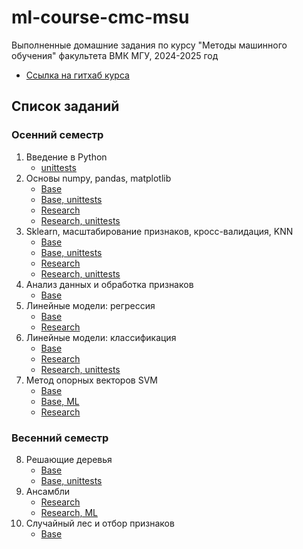 # ml-course-cmc-msu

Выполненные домашние задания по курсу "Методы машинного обучения" факультета ВМК МГУ, 2024-2025 год

 - [Ссылка на гитхаб курса](https://github.com/MSU-ML-COURSE/ML-COURSE-24-25/tree/main)


## Список заданий

### Осенний семестр
1. Введение в Python
   * [unittests](https://github.com/WhiteWhiteFoxX/ml-course-cmc-msu/tree/main/hw1_introduction_to_python)
2. Основы numpy, pandas, matplotlib
   * [Base](https://github.com/WhiteWhiteFoxX/ml-course-cmc-msu/tree/main/hw2_numpy_pandas_matplotlib/Base)
   * [Base, unittests](https://github.com/WhiteWhiteFoxX/ml-course-cmc-msu/tree/main/hw2_numpy_pandas_matplotlib/Base/unittests)
   * [Research](https://github.com/WhiteWhiteFoxX/ml-course-cmc-msu/tree/main/hw2_numpy_pandas_matplotlib/Research)
   * [Research, unittests](https://github.com/WhiteWhiteFoxX/ml-course-cmc-msu/tree/main/hw2_numpy_pandas_matplotlib/Research/unittests)
3. Sklearn, масштабирование признаков, кросс-валидация, KNN
   * [Base](https://github.com/WhiteWhiteFoxX/ml-course-cmc-msu/tree/main/hw3_sklearn_scaling_cv/Base)
   * [Base, unittests](https://github.com/WhiteWhiteFoxX/ml-course-cmc-msu/tree/main/hw3_sklearn_scaling_cv/Base/unittests)
   * [Research](https://github.com/WhiteWhiteFoxX/ml-course-cmc-msu/tree/main/hw3_sklearn_scaling_cv/Research)
   * [Research, unittests](https://github.com/WhiteWhiteFoxX/ml-course-cmc-msu/tree/main/hw3_sklearn_scaling_cv/Research/unittests)
4. Анализ данных и обработка признаков
   * [Base](https://github.com/WhiteWhiteFoxX/ml-course-cmc-msu/tree/main/hw4_data_analysis_feature_processing)
5. Линейные модели: регрессия
   * [Base](https://github.com/WhiteWhiteFoxX/ml-course-cmc-msu/tree/main/hw5_linear_models_regression/Base)
   * [Research](https://github.com/WhiteWhiteFoxX/ml-course-cmc-msu/tree/main/hw5_linear_models_regression/Research)
6. Линейные модели: классификация
   * [Base](https://github.com/WhiteWhiteFoxX/ml-course-cmc-msu/tree/main/hw6_linear_models_classification/Base)
   * [Research](https://github.com/WhiteWhiteFoxX/ml-course-cmc-msu/tree/main/hw6_linear_models_classification/Research)
   * [Research, unittests](https://github.com/WhiteWhiteFoxX/ml-course-cmc-msu/tree/main/hw6_linear_models_classification/Research/unittests)
7. Метод опорных векторов SVM
   * [Base](https://github.com/WhiteWhiteFoxX/ml-course-cmc-msu/tree/main/hw7_svm/Base)
   * [Base, ML](https://github.com/WhiteWhiteFoxX/ml-course-cmc-msu/tree/main/hw7_svm/Base/ML)
   * [Research](https://github.com/WhiteWhiteFoxX/ml-course-cmc-msu/tree/main/hw7_svm/Research)

### Весенний семестр
8. Решающие деревья
   * [Base](https://github.com/WhiteWhiteFoxX/ml-course-cmc-msu/tree/main/hw8_decision_tree)
   * [Base, unittests](https://github.com/WhiteWhiteFoxX/ml-course-cmc-msu/tree/main/hw8_decision_tree/unittests)
9. Ансамбли
   * [Research](https://github.com/WhiteWhiteFoxX/ml-course-cmc-msu/tree/main/hw9_ensembles)
   * [Research, ML](https://github.com/WhiteWhiteFoxX/ml-course-cmc-msu/tree/main/hw9_ensembles/ML)
10. Случайный лес и отбор признаков
    * [Base](https://github.com/WhiteWhiteFoxX/ml-course-cmc-msu/tree/main/hw10_random_forest_and_feature_selection)
